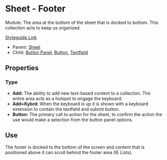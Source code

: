 # Sheet - Footer

Module: The area at the bottom of the sheet that is docked to  bottom. This collection acts to keep us organized.

[Styleguide Link](https://zpl.io/25jk6Ro)

- Parent: [Sheet](https://github.com/able-app/docs/blob/529130de4fc3a1139a83c319393a9ed338cb3a7e/controls/components/sheet/sheet.md)
- Child: [Button Panel](https://github.com/able-app/docs/blob/529130de4fc3a1139a83c319393a9ed338cb3a7e/controls/components/button-panel.md), [Button](https://github.com/able-app/docs/blob/529130de4fc3a1139a83c319393a9ed338cb3a7e/controls/%CE%B5%20elements/button/button.md), [Textfield](https://github.com/able-app/docs/blob/529130de4fc3a1139a83c319393a9ed338cb3a7e/controls/components/form/textfield.md)

## Properties

### Type

- **Add:** The ability to add new text-based content to a collection. The entire area acts as a hotspot to engage the keyboard.
- **Add+Kybrd:** When the keyboard is up it is shown with a keyboard extension to contain the textfield and submit button.
- **Button:** The primary call to action for the sheet, to confirm the action the use would make a selection from the button panel options.

## Use

The footer is docked to the bottom of the screen and content that is positioned above it can scroll behind the footer area (IE Lists).
